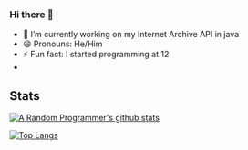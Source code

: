 ### Hi there 👋

- 🔭 I’m currently working on my Internet Archive API in java
- 😄 Pronouns: He/Him
- ⚡ Fun fact: I started programming at 12
- 

 ## Stats 
 [![A Random Programmer's github stats](https://github-readme-stats.vercel.app/api/?username=anuraghazra&show_icons=true&title_color=fff&icon_color=fff&text_color=fff&bg_color=151515layout=compact)](https://github.com/anuraghazra/github-readme-stats)
 
 [![Top Langs](https://github-readme-stats.vercel.app/api/top-langs/?username=ARandom-Programmer&count_private=true&show_icons=true&title_color=fff&icon_color=fff&text_color=fff&bg_color=151515layout=compact)](https://github.com/anuraghazra/github-readme-stats)
